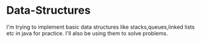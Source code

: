 # Data-Structures
I'm trying to implement basic data structures like stacks,queues,linked lists etc in java for practice.
I'll also be using them to solve problems.
